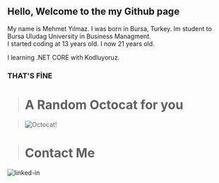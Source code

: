 ## Hello, Welcome to the my Github page
  My name is Mehmet Yılmaz. I was born in Bursa, Turkey. 
  Im student to Bursa Uludag University in Business Managment.   
  I started coding at 13 years old. 
  I now 21 years old.
  
  I learning .NET CORE with Kodluyoruz.
  
  ### THAT'S FİNE 

> # A Random Octocat for you  
  
 > <img style="height=20px; width=20px;" src="https://octodex.github.com/mona-the-rivetertocat/" alt="Octocat!" />

> # Contact Me
<img style="heigh=20px; width=20px;" href="https://www.linkedin.com/in/mehmet-y%C4%B1lmaz-72a95011a/" src="https://www.google.com/url?sa=i&url=https%3A%2F%2Fwww.instituteofexcellence.com%2Flinkedin-101-beginners-guide-for-professionals-and-students%2F&psig=AOvVaw26QxC_4uTORkkKxH-ORdBi&ust=1624280177401000&source=images&cd=vfe&ved=0CAoQjRxqFwoTCOCAx6mhpvECFQAAAAAdAAAAABAD" alt="linked-in"/>

